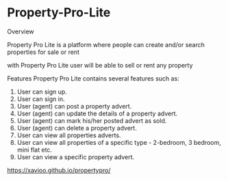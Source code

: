 # Property-Pro-Lite


Overview


Property Pro Lite is a platform where people can create and/or search properties for sale or rent

with Property Pro Lite user will be able to sell or rent any property


Features
Property Pro Lite contains several features such as:
 1. User can sign up.
2. User can sign in.
3. User (agent) can post a property advert.
4. User (agent) can update the details of a property advert.
5. User (agent) can mark his/her posted advert as sold.
6. User (agent) can delete a property advert.
7. User can view all properties adverts.
8. User can view all properties of a specific type - 2-bedroom, 3 bedroom, mini flat etc.
9. User can view a specific property advert.


https://xavioo.github.io/propertypro/
